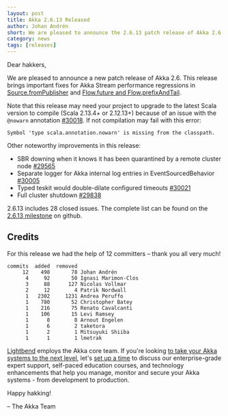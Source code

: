 ```yaml
---
layout: post
title: Akka 2.6.13 Released
author: Johan Andrén
short: We are pleased to announce the 2.6.13 patch release of Akka 2.6
category: news
tags: [releases]
---
```


Dear hakkers,

We are pleased to announce a new patch release of Akka 2.6. This release brings important fixes for Akka Stream performance regressions in [Source.fromPublisher](https://github.com/akka/akka/issues/30022) and [Flow.future and Flow.prefixAndTail](https://github.com/akka/akka/pull/30039).

Note that this release may need your project to upgrade to the latest Scala version to compile (Scala 2.13.4+ or 2.12.13+) because of an issue with the `@nowarn` annotation [#30018](https://github.com/akka/akka/issues/30018). If not compilation may fail with this error:

```
Symbol 'type scala.annotation.nowarn' is missing from the classpath.
```

Other noteworthy improvements in this release:

 * SBR downing when it knows it has been quarantined by a remote cluster node [#29565](https://github.com/akka/akka/issues/29565)
 * Separate logger for Akka internal log entries in EventSourcedBehavior [#30005](https://github.com/akka/akka/issues/30005)
 * Typed teskit would double-dilate configured timeouts [#30021](https://github.com/akka/akka/issues/30021)
 * Full cluster shutdown [#29838](https://github.com/akka/akka/pull/29838)

2.6.13 includes 28 closed issues. The complete list can be found on the [2.6.13 milestone](https://github.com/akka/akka/milestone/174?closed=1) on github.

## Credits

For this release we had the help of 12 committers – thank you all very much!

```
commits  added  removed
     12    498       78 Johan Andrén
      4     92       50 Ignasi Marimon-Clos
      3     88      127 Nicolas Vollmar
      2     12        4 Patrik Nordwall
      1   2302     1231 Andrea Peruffo
      1    780       52 Christopher Batey
      1    216       75 Renato Cavalcanti
      1    106       15 Levi Ramsey
      1      8        8 Arnout Engelen
      1      6        2 taketora
      1      2        1 Mitsuyuki Shiiba
      1      1        1 lmetrak
```

[Lightbend](https://www.lightbend.com/) employs the Akka core team. If you're looking [to take your Akka systems to the next level](https://www.lightbend.com/lightbend-subscription), let's [set up a time](https://lightbend.com/contact) to discuss our enterprise-grade expert support, self-paced education courses, and technology enhancements that help you manage, monitor and secure your Akka systems - from development to production.

Happy hakking!

– The Akka Team

